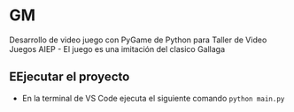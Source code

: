 # GM
Desarrollo de video juego con PyGame de Python para Taller de Video Juegos AIEP - El juego es una imitación del clasico Gallaga

## EEjecutar el proyecto

- En la terminal de VS Code ejecuta el siguiente comando
  ```python main.py```
